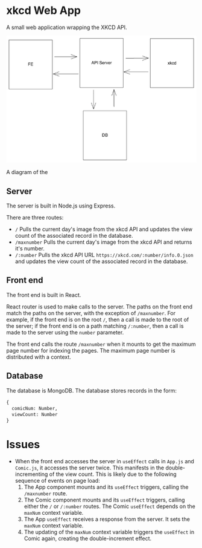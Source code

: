 # xkcd Web App

A small web application wrapping the XKCD API.

![Diagram](readme-assets/image.png)

A diagram of the 

## Server

The server is built in Node.js using Express.

There are three routes:
 - `/` Pulls the current day's image from the xkcd API and updates the view count of the associated record in the database.
 - `/maxnumber` Pulls the current day's image from the xkcd API and returns it's number.
 - `/:number` Pulls the xkcd API URL `https://xkcd.com/:number/info.0.json` and updates the view count of the associated record in the database.

## Front end

The front end is built in React.

React router is used to make calls to the server. The paths on the front end match the paths on the server, with the exception of `/maxnumber`. For example, if the front end is on the root `/`, then a call is made to the root of the server; if the front end is on a path matching `/:number`, then a call is made to the server using the `number` parameter.

The front end calls the route `/maxnumber` when it mounts to get the maximum page number for indexing the pages. The maximum page number is distributed with a context.

## Database

The database is MongoDB. The database stores records in the form:
```
{
  comicNum: Number,
  viewCount: Number
}
```

# Issues

- When the front end accesses the server in `useEffect` calls in `App.js` and `Comic.js`, it accesses the server twice. This manifests in the double-incrementing of the view count. This is likely due to the following sequence of events on page load:
  1. The App component mounts and its `useEffect` triggers, calling the `/maxnumber` route.
  2. The Comic component mounts and its `useEffect` triggers, calling either the `/` or `/:number` routes. The Comic `useEffect` depends on the `maxNum` context variable.
  3. The App `useEffect` receives a response from the server. It sets the `maxNum` context variable.
  4. The updating of the `maxNum` context variable triggers the `useEffect` in Comic again, creating the double-increment effect.